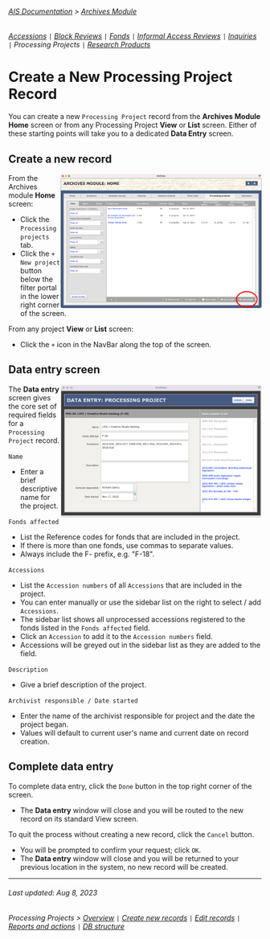 ###### [AIS Documentation](../../README.md) > [Archives Module](../overview.md)
###### [Accessions](../accession/overview.md) `|` [Block Reviews](../block-review/overview.md) `|` [Fonds](../fonds/overview.md) `|` [Informal Access Reviews](../informal-access-review/overview.md) `|` [Inquiries](../inquiry/overview.md) `|` Processing Projects `|` [Research Products](../research-product/overview.md)

# Create a New Processing Project Record
You can create a new `Processing Project` record from the **Archives Module Home** screen or from any Processing Project **View** or **List** screen. Either of these starting points will take you to a dedicated **Data Entry** screen.

## Create a new record
<img align="right" width="400" src="../../images/processing-project-create.png">

From the Archives module **Home** screen:
- Click the `Processing projects` tab.
- Click the `+ New project` button below the filter portal in the lower right corner of the screen.

From any project **View** or **List** screen:
- Click the `+` icon in the NavBar along the top of the screen.

## Data entry screen
<img align="right" width="400" src="../../images/processing-project-data-entry.png">

The **Data entry** screen gives the core set of required fields for a `Processing Project` record.

`Name`
- Enter a brief descriptive name for the project.

`Fonds affected`
- List the Reference codes for fonds that are included in the project.
- If there is more than one fonds, use commas to separate values.
- Always include the F- prefix, e.g. "F-18".

`Accessions`
- List the `Accession numbers` of all `Accessions` that are included in the project.
- You can enter manually or use the sidebar list on the right to select / add `Accessions`.
- The sidebar list shows all unprocessed accessions registered to the fonds listed in the `Fonds affected` field.
- Click an `Accession` to add it to the `Accession numbers` field.
- Accessions will be greyed out in the sidebar list as they are added to the field.

`Description`
- Give a brief description of the project.

`Archivist responsible / Date started`
- Enter the name of the archivist responsible for project and the date the project began.
- Values will default to current user's name and current date on record creation.

## Complete data entry
To complete data entry, click the `Done` button in the top right corner of the screen.
- The **Data entry** window will close and you will be routed to the new record on its standard View screen.

To quit the process without creating a new record, click the `Cancel` button.
- You will be prompted to confirm your request; click `OK`.
- The **Data entry** window will close and you will be returned to your previous location in the system, no new record will be created.

---
###### Last updated: Aug 8, 2023
###### Processing Projects > [Overview](overview.md) `|` [Create new records](create-new-record.md) `|` [Edit records](edit-record.md) `|` [Reports and actions](report-actions.md) `|` [DB structure](db-structure.md)
